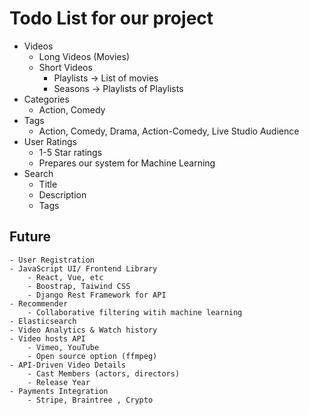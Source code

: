 # Todo List for our project

- Videos
  - Long Videos (Movies)
  - Short Videos
    - Playlists -> List of movies
    - Seasons -> Playlists of Playlists
- Categories
  - Action, Comedy
- Tags
  - Action, Comedy, Drama, Action-Comedy, Live Studio Audience
- User Ratings
  - 1-5 Star ratings
  - Prepares our system for Machine Learning
- Search
  - Title
  - Description
  - Tags

## Future

    - User Registration
    - JavaScript UI/ Frontend Library
        - React, Vue, etc
        - Boostrap, Taiwind CSS
        - Django Rest Framework for API
    - Recommender
        - Collaborative filtering witih machine learning
    - Elasticsearch
    - Video Analytics & Watch history
    - Video hosts API
        - Vimeo, YouTube
        - Open source option (ffmpeg)
    - API-Driven Video Details
        - Cast Members (actors, directors)
        - Release Year
    - Payments Integration
        - Stripe, Braintree , Crypto
